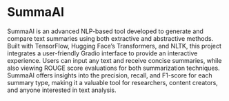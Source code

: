 # SummaAI
SummaAI is an advanced NLP-based tool developed to generate and compare text summaries using both extractive and abstractive methods. Built with TensorFlow, Hugging Face’s Transformers, and NLTK, this project integrates a user-friendly Gradio interface to provide an interactive experience. Users can input any text and receive concise summaries, while also viewing ROUGE score evaluations for both summarization techniques. SummaAI offers insights into the precision, recall, and F1-score for each summary type, making it a valuable tool for researchers, content creators, and anyone interested in text analysis.
